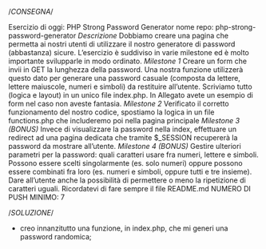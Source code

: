 /*CONSEGNA*/

Esercizio di oggi: PHP Strong Password Generator
nome repo: php-strong-password-generator
*Descrizione*
Dobbiamo creare una pagina che permetta ai nostri utenti di utilizzare il nostro generatore di password (abbastanza) sicure.
L’esercizio è suddiviso in varie milestone ed è molto importante svilupparle in modo ordinato.
*Milestone 1*
Creare un form che invii in GET la lunghezza della password. Una nostra funzione utilizzerà questo dato per generare una password casuale (composta da lettere, lettere maiuscole, numeri e simboli) da restituire all’utente.
Scriviamo tutto (logica e layout) in un unico file index.php.
In Allegato avete un esempio di form nel caso non aveste fantasia.
*Milestone 2*
Verificato il corretto funzionamento del nostro codice, spostiamo la logica in un file functions.php che includeremo poi nella pagina principale
*Milestone 3 (BONUS)*
Invece di visualizzare la password nella index, effettuare un redirect ad una pagina dedicata che tramite $_SESSION recupererà la password da mostrare all’utente.
*Milestone 4 (BONUS)*
Gestire ulteriori parametri per la password: quali caratteri usare fra numeri, lettere e simboli. Possono essere scelti singolarmente (es. solo numeri) oppure possono essere combinati fra loro (es. numeri e simboli, oppure tutti e tre insieme).
Dare all’utente anche la possibilità di permettere o meno la ripetizione di caratteri uguali.
Ricordatevi di fare sempre il file README.md
NUMERO DI PUSH MINIMO: 7

/*SOLUZIONE*/

- creo innanzitutto una funzione, in index.php, che mi generi una password randomica;